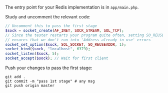 The entry point for your Redis implementation is in `app/main.php`.

Study and uncomment the relevant code: 

```php
// Uncomment this to pass the first stage
$sock = socket_create(AF_INET, SOCK_STREAM, SOL_TCP);
// Since the tester restarts your program quite often, setting SO_REUSEADDR
// ensures that we don't run into 'Address already in use' errors
socket_set_option($sock, SOL_SOCKET, SO_REUSEADDR, 1);
socket_bind($sock, "localhost", 6379);
socket_listen($sock, 5);
socket_accept($sock); // Wait for first client
```

Push your changes to pass the first stage:

```
git add .
git commit -m "pass 1st stage" # any msg
git push origin master
```
